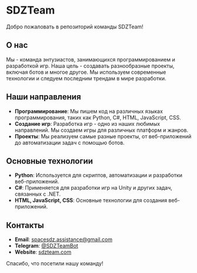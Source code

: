 # SDZTeam

Добро пожаловать в репозиторий команды SDZTeam!

## О нас

Мы - команда энтузиастов, занимающихся программированием и разработкой игр. Наша цель - создавать разнообразные проекты, включая ботов и многое другое. Мы используем современные технологии и следуем последним трендам в мире разработки.

## Наши направления

- **Программирование**: Мы пишем код на различных языках программирования, таких как Python, C#, HTML, JavaScript, CSS.
- **Создание игр**: Разработка игр - одно из наших любимых направлений. Мы создаем игры для различных платформ и жанров.
- **Проекты**: Мы реализуем самые разные проекты, от веб-приложений до автоматизации задач с помощью ботов.

## Основные технологии

- **Python**: Используется для скриптов, автоматизации и разработки веб-приложений.
- **C#**: Применяется для разработки игр на Unity и других задач, связанных с .NET.
- **HTML, JavaScript, CSS**: Основные технологии для создания веб-приложений.

## Контакты

- **Email**: [spacesdz.assistance@gmail.com](mailto:spacesdz.assistance@gmail.com)
- **Telegram**: [@SDZTeamBot](https://)
- **Website**: [sdzteam.com](https://sdzteam.com)

Спасибо, что посетили нашу команду!
